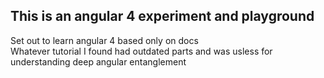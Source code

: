 ## This is an angular 4 experiment and playground

Set out to learn angular 4 based only on docs  
Whatever tutorial I found had outdated parts and was usless for understanding deep angular entanglement  